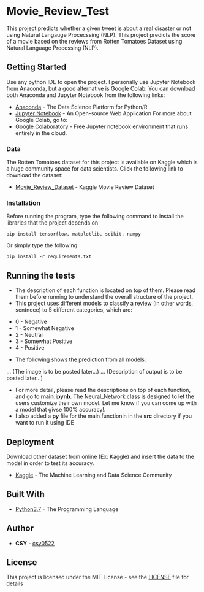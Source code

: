 # Movie_Review_Test

This project predicts whether a given tweet is about a real disaster or not using Natural Langauge Procecssing (NLP).
This project predicts the score of a movie based on the reviews from Rotten Tomatoes Dataset using Natural Language Processing (NLP).

## Getting Started

Use any python IDE to open the project. I personally use Jupyter Notebook from Anaconda, but a good alternative is Google Colab. You can download both Anaconda and Jupyter Notebook from the following links:
* [Anaconda](https://www.anaconda.com/distribution/) - The Data Science Platform for Python/R
* [Jupyter Notebook](https://jupyter.org/) - An Open-source Web Application
For more about Google Colab, go to:
* [Google Colaboratory](https://colab.research.google.com/notebooks/welcome.ipynb) - Free Jupyter notebook environment that runs entirely in the cloud.

### Data

The Rotten Tomatoes dataset for this project is available on Kaggle which is a huge community space for data scientists. Click the following link to download the dataset:
* [Movie_Review_Dataset](https://www.kaggle.com/c/movie-review-sentiment-analysis-kernels-only/data) - Kaggle Movie Review Dataset

### Installation

Before running the program, type the following command to install the libraries that the project depends on

```
pip install tensorflow, matplotlib, scikit, numpy
```
Or simply type the following:

```
pip install -r requirements.txt
```

## Running the tests

- The description of each function is located on top of them. Please read them before running to understand the overall structure of the project. <br/>
- This project uses different models to classify a review (in other words, sentnece) to 5 different categories, which are:<br/>

* 0 - Negative
* 1 - Somewhat Negative
* 2 - Neutral
* 3 - Somewhat Positive
* 4 - Positive

- The following shows the prediction from all models:

... (The image is to be posted later...)
... (Description of output is to be posted later...)

- For more detail, please read the descriptions on top of each function, and go to **main.ipynb**. The Neural_Network class is designed to let the users customize their own model. Let me know if you can come up with a model that givse 100% accuracy!.<br/>
- I also added a **py** file for the main functionin in the **src** directory if you want to run it using IDE

## Deployment

Download other dataset from online (Ex: Kaggle) and insert the data to the model in order to test its accuracy.<br/>
* [Kaggle](https://www.kaggle.com/) - The Machine Learning and Data Science Community 

## Built With

* [Python3.7](https://www.python.org/) - The Programming Language

## Author

* **CSY** - [csy0522](https://github.com/csy0522)

## License

This project is licensed under the MIT License - see the [LICENSE](LICENSE) file for details


